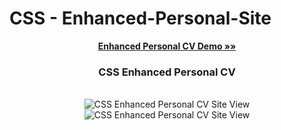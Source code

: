 # CSS - Enhanced-Personal-Site
<div align="center">
  
  <a href="https://shwetapatil232.github.io/CSS---Enhanced-Personal-Site/" target=”_blank” > <strong>Enhanced Personal CV Demo »»</strong> </a>
  <h3 align="center">CSS Enhanced Personal CV</h3>
  <br>
  
  <img src="https://shwetapatil232.github.io/CSS---Enhanced-Personal-Site/images/intro.jpg" alt="CSS Enhanced Personal CV Site View" style="max-width: 100%;">
  
  <br>
  
  <img src="https://shwetapatil232.github.io/CSS---Enhanced-Personal-Site/images/skill.jpg" alt="CSS Enhanced Personal CV Site View" style="max-width: 100%;">
  
</div>

